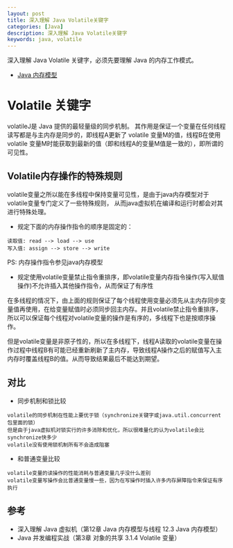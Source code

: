 ```yaml
---
layout: post
title: 深入理解 Java Volatile关键字
categories: [Java]
description: 深入理解 Java Volatile关键字
keywords: java, volatile
---
```


深入理解 Java Volatile 关键字，必须先要理解 Java 的内存工作模式。

* [ Java 内存模型](http://blog.liuzhudong.com/2017/09/13/java-memory-model/)

# Volatile 关键字
volatileJ是 Java 提供的最轻量级的同步机制。
其作用是保证一个变量在任何线程读写都是与主内存是同步的，即线程A更新了 volatile 变量M的值，线程B在使用volatile 变量M时能获取到最新的值（即和线程A的变量M值是一致的），即所谓的可见性。

## Volatile内存操作的特殊规则
volatile变量之所以能在多线程中保持变量可见性，是由于java内存模型对于volatile变量专门定义了一些特殊规则，
从而java虚拟机在编译和运行时都会对其进行特殊处理。

* 规定下面的内存操作指令的顺序是固定的：
```
读取值: read --> load --> use
写入值: assign --> store --> write
```
PS: 内存操作指令参见java内存模型

* 规定使用volatile变量禁止指令重排序，即volatile变量内存指令操作(写入赋值操作)不允许插入其他操作指令，从而保证了有序性

在多线程的情况下，由上面的规则保证了每个线程使用变量必须先从主内存同步变量值再使用，在给变量赋值时必须同步回主内存。并且volatile禁止指令重排序，所以可以保证每个线程对volatile变量的操作是有序的，多线程下也是按顺序操作。

但是volatile变量是非原子性的，所以在多线程下，线程A读取的volatile变量在操作过程中线程B有可能已经重新刷新了主内存，导致线程A操作之后的赋值写入主内存时覆盖线程B的值。从而导致结果最后不能达到期望。

## 对比
* 同步机制和锁比较
```
volatile的同步机制在性能上要优于锁（synchronize关键字或java.util.concurrent包里面的锁）
但是由于java虚拟机对锁实行的许多消除和优化，所以很难量化的认为volatile会比synchronize快多少
volatile没有使用锁机制所有不会造成阻塞
```

* 和普通变量比较
```
volatile变量的读操作的性能消耗与普通变量几乎没什么差别
volatile变量写操作会比普通变量慢一些，因为在写操作时插入许多内存屏障指令来保证有序执行
```

## 参考
* 深入理解 Java 虚拟机（第12章 Java 内存模型与线程 12.3 Java 内存模型）
* Java 并发编程实战（第3章 对象的共享 3.1.4 Volatile 变量）

